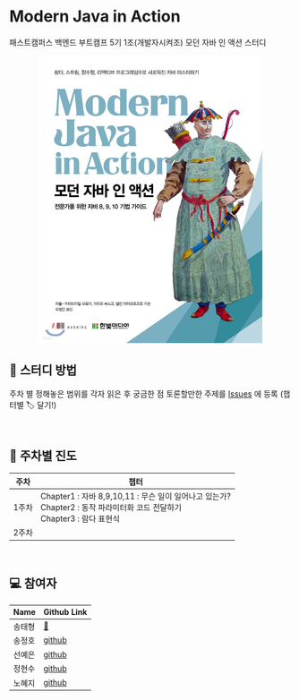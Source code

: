# Modern Java in Action
패스트캠퍼스 백엔드 부트캠프 5기 1조(개발자시켜조) 모던 자바 인 액션 스터디

<p align="center"><img src="./bookCover/modernJava.jpeg" width="400px" alt=""/></p>



🤔 스터디 방법
---

주차 별 정해놓은 범위를 각자 읽은 후 궁금한 점 토론할만한 주제를 
[Issues](https://github.com/Ussu1112/Modern-Java-In-Action/issues) 에 등록 (챕터별 🏷 달기!)


<br>


👣 주차별 진도
---

|주차|챕터|
|---|---|
|1주차|Chapter1 : 자바 8,9,10,11 : 무슨 일이 일어나고 있는가? <br> Chapter2 : 동작 파라미터화 코드 전달하기 <br> Chapter3 : 람다 표현식
|2주차||



<br>



💻 참여자
---

|Name|Github Link|
|---|---|
|송태형|[👻](https://github.com/Ussu1112)|
|송정호|[github](https://github.com/sdfgx123)|
|선예은|[github](https://github.com/dpdmstjs)|
|정현수|[github](https://github.com/hyunsb)|
|노혜지|[github](https://github.com/HyeJiRoh)|


